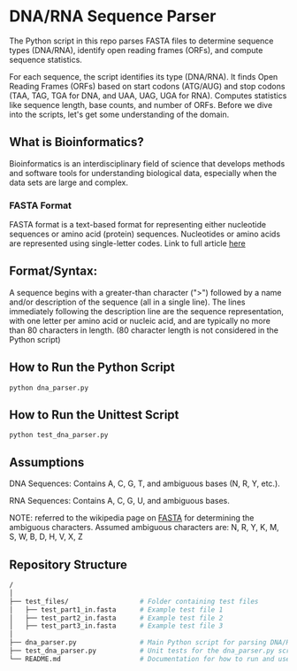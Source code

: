 # DNA/RNA Sequence Parser

The Python script in this repo parses FASTA files to determine sequence types (DNA/RNA), identify open reading frames (ORFs), and compute sequence statistics.

For each sequence, the script identifies its type (DNA/RNA).
It finds Open Reading Frames (ORFs) based on start codons (ATG/AUG) and stop codons (TAA, TAG, TGA for DNA, and UAA, UAG, UGA for RNA).
Computes statistics like sequence length, base counts, and number of ORFs. Before we dive into the scripts, let's get some understanding of the domain.

## What is Bioinformatics?

Bioinformatics is an interdisciplinary field of science that develops methods and software tools for understanding biological data, especially when the data sets are large and complex.

### FASTA Format

FASTA format is a text-based format for representing either nucleotide sequences or amino acid (protein) sequences. Nucleotides or amino acids are represented using single-letter codes. Link to full article [here](https://en.wikipedia.org/wiki/FASTA_format)

## Format/Syntax:
A sequence begins with a greater-than character (">") followed by a name and/or description of the sequence (all in a single line).
The lines immediately following the description line are the sequence representation, with one letter per amino acid or nucleic acid, and are typically no more than 80 characters in length. (80 character length is not considered in the Python script)

## How to Run the Python Script

`python dna_parser.py`

## How to Run the Unittest Script

`python test_dna_parser.py`

## Assumptions

DNA Sequences: Contains A, C, G, T, and ambiguous bases (N, R, Y, etc.).

RNA Sequences: Contains A, C, G, U, and ambiguous bases.

NOTE: referred to the wikipedia page on [FASTA](https://en.wikipedia.org/wiki/FASTA_format) for determining the ambiguous characters. Assumed ambiguous characters are: N, R, Y, K, M, S, W, B, D, H, V, X, Z

## Repository Structure
```bash
/
│
├── test_files/                  # Folder containing test files
│   ├── test_part1_in.fasta      # Example test file 1
│   ├── test_part2_in.fasta      # Example test file 2
│   ├── test_part3_in.fasta      # Example test file 3
│
├── dna_parser.py                # Main Python script for parsing DNA/RNA sequences
├── test_dna_parser.py           # Unit tests for the dna_parser.py script
└── README.md                    # Documentation for how to run and use the script
```

